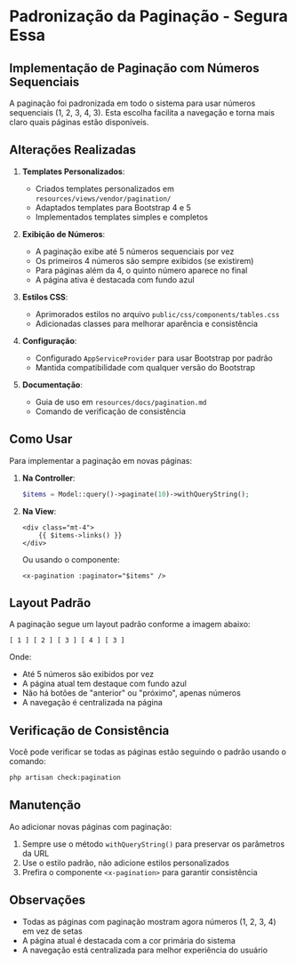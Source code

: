 # Padronização da Paginação - Segura Essa

## Implementação de Paginação com Números Sequenciais

A paginação foi padronizada em todo o sistema para usar números sequenciais (1, 2, 3, 4, 3). Esta escolha facilita a navegação e torna mais claro quais páginas estão disponíveis.

## Alterações Realizadas

1. **Templates Personalizados**:
   - Criados templates personalizados em `resources/views/vendor/pagination/`
   - Adaptados templates para Bootstrap 4 e 5
   - Implementados templates simples e completos

2. **Exibição de Números**:
   - A paginação exibe até 5 números sequenciais por vez
   - Os primeiros 4 números são sempre exibidos (se existirem)
   - Para páginas além da 4, o quinto número aparece no final
   - A página ativa é destacada com fundo azul

3. **Estilos CSS**:
   - Aprimorados estilos no arquivo `public/css/components/tables.css`
   - Adicionadas classes para melhorar aparência e consistência

4. **Configuração**:
   - Configurado `AppServiceProvider` para usar Bootstrap por padrão
   - Mantida compatibilidade com qualquer versão do Bootstrap

5. **Documentação**:
   - Guia de uso em `resources/docs/pagination.md`
   - Comando de verificação de consistência

## Como Usar

Para implementar a paginação em novas páginas:

1. **Na Controller**:
   ```php
   $items = Model::query()->paginate(10)->withQueryString();
   ```

2. **Na View**:
   ```blade
   <div class="mt-4">
       {{ $items->links() }}
   </div>
   ```

   Ou usando o componente:
   ```blade
   <x-pagination :paginator="$items" />
   ```

## Layout Padrão

A paginação segue um layout padrão conforme a imagem abaixo:

```
[ 1 ] [ 2 ] [ 3 ] [ 4 ] [ 3 ]
```

Onde:
- Até 5 números são exibidos por vez
- A página atual tem destaque com fundo azul
- Não há botões de "anterior" ou "próximo", apenas números
- A navegação é centralizada na página

## Verificação de Consistência

Você pode verificar se todas as páginas estão seguindo o padrão usando o comando:

```bash
php artisan check:pagination
```

## Manutenção

Ao adicionar novas páginas com paginação:

1. Sempre use o método `withQueryString()` para preservar os parâmetros da URL
2. Use o estilo padrão, não adicione estilos personalizados
3. Prefira o componente `<x-pagination>` para garantir consistência

## Observações

- Todas as páginas com paginação mostram agora números (1, 2, 3, 4) em vez de setas
- A página atual é destacada com a cor primária do sistema
- A navegação está centralizada para melhor experiência do usuário 
